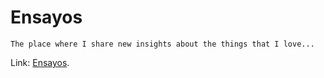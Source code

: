 # Ensayos

`The place where I share new insights about the things that I love...`

Link: [Ensayos](https://dantenoguez.github.io/Ensayos/).
